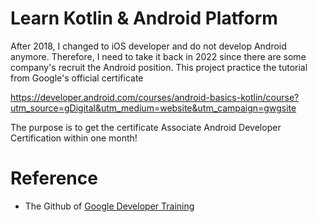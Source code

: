 # Learn Kotlin & Android Platform

After 2018, I changed to iOS developer and do not develop Android anymore. Therefore, I need to take it back in 2022 since there are some company's recruit the Android position. This project practice the tutorial from Google's official certificate

https://developer.android.com/courses/android-basics-kotlin/course?utm_source=gDigital&utm_medium=website&utm_campaign=gwgsite

The purpose is to get the certificate Associate Android Developer Certification within one month!

# Reference
- The Github of [Google Developer Training ](https://github.com/google-developer-training)
